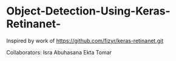 # Object-Detection-Using-Keras-Retinanet-
Inspired by work of https://github.com/fizyr/keras-retinanet.git 



Collaborators:
Isra Abuhasana 
Ekta Tomar
